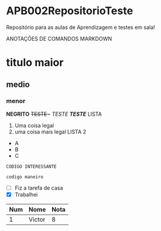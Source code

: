 # APB002RepositorioTeste
Repositório para as aulas de Aprendizagem e testes em sala!

ANOTAÇÕES DE COMANDOS MARKDOWN
# titulo maior
## medio
### menor
**NEGRITO**
~~TESTE~~~
_TESTE_
_**TESTE**_
LISTA
1. Uma coisa legal
2. uma coisa mais legal
LISTA 2
* A
* B
* C

`CODIGO INTERESSANTE`

```
codigo maneiro
```

- [ ] Fiz a tarefa de casa
- [x] Trabalhei

Num|Nome|Nota
---|---|---
1|Victor|8
